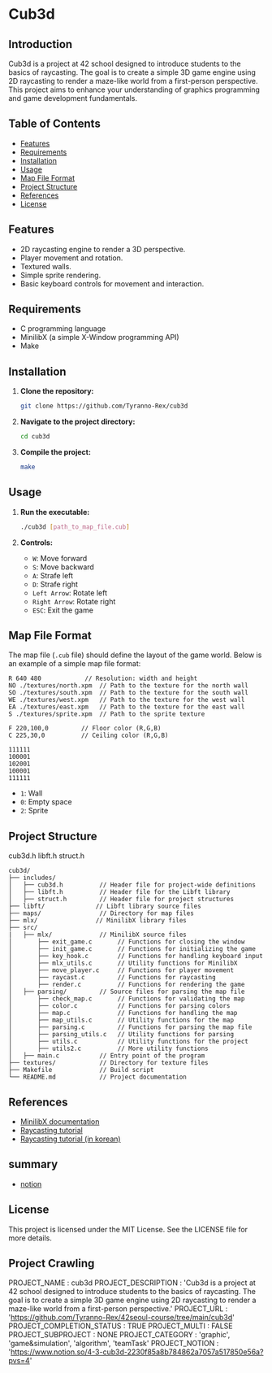 # Cub3d

## Introduction

Cub3d is a project at 42 school designed to introduce students to the basics of raycasting. The goal is to create a simple 3D game engine using 2D raycasting to render a maze-like world from a first-person perspective. This project aims to enhance your understanding of graphics programming and game development fundamentals.

## Table of Contents

- [Features](#features)
- [Requirements](#requirements)
- [Installation](#installation)
- [Usage](#usage)
- [Map File Format](#map-file-format)
- [Project Structure](#project-structure)
- [References](#references)
- [License](#license)


## Features

- 2D raycasting engine to render a 3D perspective.
- Player movement and rotation.
- Textured walls.
- Simple sprite rendering.
- Basic keyboard controls for movement and interaction.

## Requirements

- C programming language
- MinilibX (a simple X-Window programming API)
- Make

## Installation

1. **Clone the repository:**

    ```sh
    git clone https://github.com/Tyranno-Rex/cub3d
    ```

2. **Navigate to the project directory:**

    ```sh
    cd cub3d
    ```

3. **Compile the project:**

    ```sh
    make
    ```

## Usage

1. **Run the executable:**

    ```sh
    ./cub3d [path_to_map_file.cub]
    ```

2. **Controls:**
    - `W`: Move forward
    - `S`: Move backward
    - `A`: Strafe left
    - `D`: Strafe right
    - `Left Arrow`: Rotate left
    - `Right Arrow`: Rotate right
    - `ESC`: Exit the game

## Map File Format

The map file (`.cub` file) should define the layout of the game world. Below is an example of a simple map file format:

```
R 640 480            // Resolution: width and height
NO ./textures/north.xpm  // Path to the texture for the north wall
SO ./textures/south.xpm  // Path to the texture for the south wall
WE ./textures/west.xpm   // Path to the texture for the west wall
EA ./textures/east.xpm   // Path to the texture for the east wall
S ./textures/sprite.xpm  // Path to the sprite texture

F 220,100,0         // Floor color (R,G,B)
C 225,30,0          // Ceiling color (R,G,B)

111111
100001
102001
100001
111111
```

- `1`: Wall
- `0`: Empty space
- `2`: Sprite

## Project Structure

cub3d.h
libft.h
struct.h

```
cub3d/
├── includes/
│   ├── cub3d.h          // Header file for project-wide definitions
│   ├── libft.h          // Header file for the Libft library
│   ├── struct.h         // Header file for project structures
├── libft/              // Libft library source files
├── maps/                // Directory for map files
├── mlx/                // MinilibX library files
├── src/
|   ├── mlx/             // MinilibX source files
│       ├── exit_game.c       // Functions for closing the window
│       ├── init_game.c       // Functions for initializing the game
│       ├── key_hook.c        // Functions for handling keyboard input
│       ├── mlx_utils.c       // Utility functions for MinilibX
│       ├── move_player.c     // Functions for player movement
│       ├── raycast.c         // Functions for raycasting
│       ├── render.c          // Functions for rendering the game
│   ├── parsing/         // Source files for parsing the map file
│       ├── check_map.c       // Functions for validating the map
│       ├── color.c           // Functions for parsing colors
│       ├── map.c             // Functions for handling the map
│       ├── map_utils.c       // Utility functions for the map
│       ├── parsing.c         // Functions for parsing the map file
│       ├── parsing_utils.c   // Utility functions for parsing
│       ├── utils.c           // Utility functions for the project
│       ├── utils2.c          // More utility functions
│   ├── main.c           // Entry point of the program
├── textures/            // Directory for texture files
├── Makefile             // Build script
└── README.md            // Project documentation
```

## References

- [MinilibX documentation](https://harm-smits.github.io/42docs/libs/minilibx)
- [Raycasting tutorial](https://lodev.org/cgtutor/raycasting.html)
- [Raycasting tutorial (in korean)](https://github.com/365kim/raycasting_tutorial)


## summary
- [notion](https://uttermost-meteoroid-5fa.notion.site/4-3-cub3d-2230f85a8b784862a7057a517850e56a)

## License

This project is licensed under the MIT License. See the LICENSE file for more details.

## Project Crawling
PROJECT_NAME : cub3d
PROJECT_DESCRIPTION : 'Cub3d is a project at 42 school designed to introduce students to the basics of raycasting. The goal is to create a simple 3D game engine using 2D raycasting to render a maze-like world from a first-person perspective.'
PROJECT_URL : 'https://github.com/Tyranno-Rex/42seoul-course/tree/main/cub3d'
PROJECT_COMPLETION_STATUS : TRUE
PROJECT_MULTI : FALSE
PROJECT_SUBPROJECT : NONE
PROJECT_CATEGORY : 'graphic', 'game&simulation', 'algorithm', 'teamTask'
PROJECT_NOTION : 'https://www.notion.so/4-3-cub3d-2230f85a8b784862a7057a517850e56a?pvs=4'